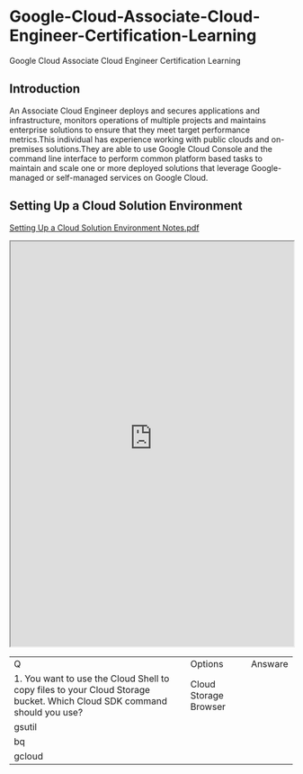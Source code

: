 # Google-Cloud-Associate-Cloud-Engineer-Certification-Learning
Google Cloud Associate Cloud Engineer Certification Learning


## Introduction
An Associate Cloud Engineer deploys and secures applications and infrastructure, monitors operations of multiple projects and maintains enterprise solutions to ensure that they meet target performance metrics.This individual has experience working with public clouds and on-premises solutions.They are able to use Google Cloud Console and the command line interface to perform common platform based tasks to maintain and scale one or more deployed solutions that leverage Google-managed or self-managed services on Google Cloud.

## Setting Up a Cloud Solution Environment

[Setting Up a Cloud Solution Environment Notes.pdf](https://chinmayakumarbiswal.github.io/Google-Cloud-Associate-Cloud-Engineer-Certification-Learning/Setting%20Up%20a%20Cloud%20Solution%20Environment%20study%20plan.pdf)

<iframe src="https://chinmayakumarbiswal.github.io/Google-Cloud-Associate-Cloud-Engineer-Certification-Learning/Setting%20Up%20a%20Cloud%20Solution%20Environment%20study%20plan.pdf" width="100%" height="720px"></iframe>






<table>
    <tr>
        <td>Q</td>
        <td> Options</td>
        <td> Answare</td>
    </tr>
    <tr>
        <td cows="3"> 1. You want to use the Cloud Shell to copy files to your Cloud Storage bucket. Which Cloud SDK command should you use? </td>
        <td> Cloud Storage Browser </td>
        <td> </td>
    </tr>
    <tr>
        <td> gsutil </td>
        <td> </td>
    </tr>
    <tr>
        <td> bq </td>
        <td> </td>
    </tr>
    <tr>
        <td> gcloud </td>
        <td> </td>
    </tr>
</table>
